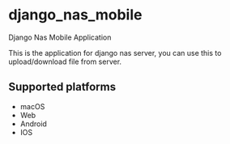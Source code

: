 # django_nas_mobile

Django Nas Mobile Application

This is the application for django nas server, you can use this to upload/download file from server.

## Supported platforms

- macOS
- Web
- Android
- IOS
